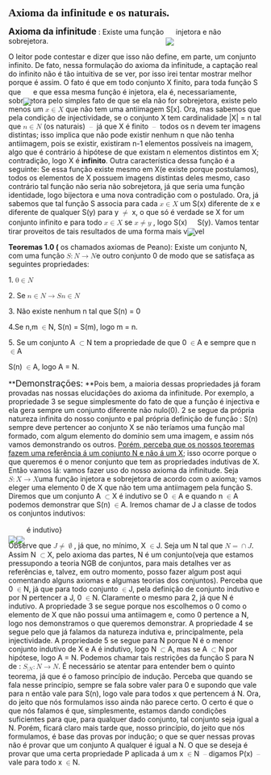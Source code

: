 <div class="WordSection1">

**<span style="font-size:16.0pt;line-height:107%;
font-family:&quot;Times New Roman&quot;,serif">Axioma da infinitude e os naturais.</span>**

**<span style="font-size:13.0pt">Axioma da infinitude</span>** : Existe uma função <span style="font-size:11.0pt;line-height:107%;font-family:&quot;Calibri&quot;,sans-serif;
position:relative;top:16.5pt">![](JRonaldoFerreira.github.io/ImagePost/image002.png)</span> injetora e não sobrejetora.

O leitor pode contestar e dizer que isso não define, em parte, um conjunto infinito. De fato, nessa formulação do axioma da infinitude, a captação real do infinito não é tão intuitiva de se ver, por isso irei tentar mostrar melhor porque é assim. O fato é que em todo conjunto X finito, para toda função S que <span style="font-size:11.0pt;line-height:107%;font-family:&quot;Calibri&quot;,sans-serif;
position:relative;top:16.5pt">![](JRonaldoFerreira.github.io/ImagePost/image002.png)</span> e que essa mesma função é injetora, ela é, necessariamente, sobrejetora pelo simples fato de que se ela não for sobrejetora, existe pelo menos um <math xmlns="http://www.w3.org/1998/Math/MathML" style="background-color:#"> <semantics> <mrow> <mi>x</mi><mo>∈</mo><mi>X</mi></mrow> <annotation encoding="MathType-MTEF">MathType@MTEF@5@5@+= feaahqart1ev3aaatCvAUfeBSjuyZL2yd9gzLbvyNv2CaerbuLwBLn hiov2DGi1BTfMBaeXatLxBI9gBaerbd9wDYLwzYbcuYLwBLbqee0ev GueE0jxyaibaieYlf9irVeeu0dXdh9vqqj=hEeeu0xXdbba9frFj0= OqFfea0dXdd9vqaq=JfrVkFHe9pgea0dXdar=Jb9hs0dXdbPYxe9vr 0=vr0=vqpWqaaeaabiGaciaacaqabeaadaqaaqaaaOqaceaaiUGaam iEaiabgIGiolaadIfaaaa@3ABA@ </annotation> </semantics> </math> que não tem uma antiimagem S[x]. Ora, mas sabemos que pela condição de injectividade, se o conjunto X tem cardinalidade |X| = n tal que <a name="MTBlankEqn"></a><math xmlns="http://www.w3.org/1998/Math/MathML" style="background-color:#"> <semantics> <mrow> <mi>n</mi><mo>∈</mo><mi>N</mi></mrow> <annotation encoding="MathType-MTEF">MathType@MTEF@5@5@+= feaahqart1ev3aaatCvAUfeBSjuyZL2yd9gzLbvyNv2CaerbuLwBLn hiov2DGi1BTfMBaeXatLxBI9gBaerbd9wDYLwzYbcuYLwBLbqee0ev GueE0jxyaibaieYlf9irVeeu0dXdh9vqqj=hEeeu0xXdbba9frFj0= OqFfea0dXdd9vqaq=JfrVkFHe9pgea0dXdar=Jb9hs0dXdbPYxe9vr 0=vr0=vqpWqaaeaabiGaciaacaqabeaadaqaaqaaaOqaceaaiUGaam OBaiabgIGiolaad6eaaaa@3AA6@ </annotation> </semantics> </math> (os naturais) <math xmlns="http://www.w3.org/1998/Math/MathML" style="background-color:#"> <semantics> <mo>–</mo> <annotation encoding="MathType-MTEF">MathType@MTEF@5@5@+= feaahqart1ev3aqatCvAUfeBSjuyZL2yd9gzLbvyNv2CaerbuLwBLn hiov2DGi1BTfMBaeXatLxBI9gBaerbd9wDYLwzYbcuYLwBLbqee0ev GueE0jxyaibaieYlf9irVeeu0dXdh9vqqj=hEeeu0xXdbba9frFj0= OqFfea0dXdd9vqaq=JfrVkFHe9pgea0dXdar=Jb9hs0dXdbPYxe9vr 0=vr0=vqpWqaaeaabiGaciaacaqabeaadaqaaqaaaOqaaGqaaKqzag aeaaaaaaaaa8qacaWFtacaaa@3893@ </annotation> </semantics> </math> já que X é finito <math xmlns="http://www.w3.org/1998/Math/MathML" style="background-color:#"> <semantics> <mo>–</mo> <annotation encoding="MathType-MTEF">MathType@MTEF@5@5@+= feaahqart1ev3aqatCvAUfeBSjuyZL2yd9gzLbvyNv2CaerbuLwBLn hiov2DGi1BTfMBaeXatLxBI9gBaerbd9wDYLwzYbcuYLwBLbqee0ev GueE0jxyaibaieYlf9irVeeu0dXdh9vqqj=hEeeu0xXdbba9frFj0= OqFfea0dXdd9vqaq=JfrVkFHe9pgea0dXdar=Jb9hs0dXdbPYxe9vr 0=vr0=vqpWqaaeaabiGaciaacaqabeaadaqaaqaaaOqaaGqaaKqzag aeaaaaaaaaa8qacaWFtacaaa@3893@ </annotation> </semantics> </math> todos os n devem ter imagens distintas; isso implica que não pode existir nenhum n que não tenha antiimagem, pois se existir, existiram n-1 elementos possíveis na imagem, algo que é contrário á hipótese de que existam n elementos distintos em X; contradição, logo X é **infinito**. Outra característica dessa função é a seguinte: Se essa função existe mesmo em X(e existe porque postulamos), todos os elementos de X possuem imagens distintas deles mesmo, caso contrário tal função não seria não sobrejetora, já que seria uma função identidade, logo bijectora e uma nova contradição com o postulado. Ora, já sabemos que tal função S associa para cada <math xmlns="http://www.w3.org/1998/Math/MathML" style="background-color:#"> <semantics> <mrow> <mi>x</mi><mo>∈</mo><mi>X</mi></mrow> <annotation encoding="MathType-MTEF">MathType@MTEF@5@5@+= feaahqart1ev3aaatCvAUfeBSjuyZL2yd9gzLbvyNv2CaerbuLwBLn hiov2DGi1BTfMBaeXatLxBI9gBaerbd9wDYLwzYbcuYLwBLbqee0ev GueE0jxyaibaieYlf9irVeeu0dXdh9vqqj=hEeeu0xXdbba9frFj0= OqFfea0dXdd9vqaq=JfrVkFHe9pgea0dXdar=Jb9hs0dXdbPYxe9vr 0=vr0=vqpWqaaeaabiGaciaacaqabeaadaqaaqaaaOqaceaaiUGaam iEaiabgIGiolaadIfaaaa@3ABA@ </annotation> </semantics> </math> um S(x) diferente de x e diferente de qualquer S(y) para y <math xmlns="http://www.w3.org/1998/Math/MathML" style="background-color:#"> <semantics> <mo>≠</mo> <annotation encoding="MathType-MTEF">MathType@MTEF@5@5@+= feaahqart1ev3aaatCvAUfeBSjuyZL2yd9gzLbvyNv2CaerbuLwBLn hiov2DGi1BTfMBaeXatLxBI9gBaerbd9wDYLwzYbcuYLwBLbqee0ev GueE0jxyaibaieYlf9irVeeu0dXdh9vqqj=hEeeu0xXdbba9frFj0= OqFfea0dXdd9vqaq=JfrVkFHe9pgea0dXdar=Jb9hs0dXdbPYxe9vr 0=vr0=vqpWqaaeaabiGaciaacaqabeaadaqaaqaaaOqaceaaiUGaey iyIKlaaa@3923@ </annotation> </semantics> </math> x, o que só é verdade se X for um conjunto infinito e para todo <math xmlns="http://www.w3.org/1998/Math/MathML" style="background-color:#"> <semantics> <mrow> <mi>x</mi><mo>∈</mo><mi>X</mi></mrow> <annotation encoding="MathType-MTEF">MathType@MTEF@5@5@+= feaahqart1ev3aaatCvAUfeBSjuyZL2yd9gzLbvyNv2CaerbuLwBLn hiov2DGi1BTfMBaeXatLxBI9gBaerbd9wDYLwzYbcuYLwBLbqee0ev GueE0jxyaibaieYlf9irVeeu0dXdh9vqqj=hEeeu0xXdbba9frFj0= OqFfea0dXdd9vqaq=JfrVkFHe9pgea0dXdar=Jb9hs0dXdbPYxe9vr 0=vr0=vqpWqaaeaabiGaciaacaqabeaadaqaaqaaaOqaceaaiUGaam iEaiabgIGiolaadIfaaaa@3ABA@ </annotation> </semantics> </math> se <math xmlns="http://www.w3.org/1998/Math/MathML" style="background-color:#"><semantics> <mrow> <mi>x</mi><mo>≠</mo><mi>y</mi></mrow> <annotation encoding="MathType-MTEF">MathType@MTEF@5@5@+= feaahqart1ev3aaatCvAUfeBSjuyZL2yd9gzLbvyNv2CaerbuLwBLn hiov2DGi1BTfMBaeXatLxBI9gBaerbd9wDYLwzYbcuYLwBLbqee0ev GueE0jxyaibaieYlf9irVeeu0dXdh9vqqj=hEeeu0xXdbba9frFj0= OqFfea0dXdd9vqaq=JfrVkFHe9pgea0dXdar=Jb9hs0dXdbPYxe9vr 0=vr0=vqpWqaaeaabiGaciaacaqabeaadaqaaqaaaOqaaiaadIhacq GHGjsUcaWG5baaaa@3A88@ </annotation> </semantics></math> , logo S(x)<span style="font-size:11.0pt;line-height:107%;font-family:&quot;Calibri&quot;,sans-serif;
position:relative;top:16.5pt">![](JRonaldoFerreira.github.io/ImagePost/image004.png)</span> S(y). Vamos tentar tirar proveitos de tais resultados de uma forma mais visível

**Teoremas 1.0 (** os chamados axiomas de Peano): Existe um conjunto N, com uma função <math xmlns="http://www.w3.org/1998/Math/MathML" style="background-color:#"><semantics><mrow><mi>S</mi><mo>:</mo><mi>N</mi><mo>→</mo><mi>N</mi></mrow> <annotation encoding="MathType-MTEF">MathType@MTEF@5@5@+= feaahqart1ev3aaatCvAUfeBSjuyZL2yd9gzLbvyNv2CaerbuLwBLn hiov2DGi1BTfMBaeXatLxBI9gBaerbd9wDYLwzYbcuYLwBLbqee0ev GueE0jxyaibaieYlf9irVeeu0dXdh9vqqj=hEeeu0xXdbba9frFj0= OqFfea0dXdd9vqaq=JfrVkFHe9pgea0dXdar=Jb9hs0dXdbPYxe9vr 0=vr0=vqpWqaaeaabiGaciaacaqabeaadaqaaqaaaOqaaiaadofaca GG6aGaamOtaiabgkziUkaad6eaaaa@3BEF@</annotation> </semantics></math>e outro conjunto 0 de modo que se satisfaça as seguintes propriedades:

1\. <math xmlns="http://www.w3.org/1998/Math/MathML" style="background-color:#"><semantics><mrow><mn>0</mn><mo>∈</mo><mi>N</mi></mrow> <annotation encoding="MathType-MTEF">MathType@MTEF@5@5@+= feaahqart1ev3aaatCvAUfeBSjuyZL2yd9gzLbvyNv2CaerbuLwBLn hiov2DGi1BTfMBaeXatLxBI9gBaerbd9wDYLwzYbcuYLwBLbqee0ev GueE0jxyaibaieYlf9irVeeu0dXdh9vqqj=hEeeu0xXdbba9frFj0= OqFfea0dXdd9vqaq=JfrVkFHe9pgea0dXdar=Jb9hs0dXdbPYxe9vr 0=vr0=vqpWqaaeaabiGaciaacaqabeaadaqaaqaaaOqaaiaaicdacq GHiiIZcaWGobaaaa@39D7@</annotation></semantics></math>

2\. Se <math xmlns="http://www.w3.org/1998/Math/MathML" style="background-color:#"><semantics><mrow><mi>n</mi><mo>∈</mo><mi>N</mi><mo>→</mo><mi>S</mi> <mfenced><mi>n</mi></mfenced> <mo>∈</mo><mi>N</mi></mrow> <annotation encoding="MathType-MTEF">MathType@MTEF@5@5@+= feaahqart1ev3aqatCvAUfeBSjuyZL2yd9gzLbvyNv2CaerbuLwBLn hiov2DGi1BTfMBaeXatLxBI9gBaerbd9wDYLwzYbItLDharqqtubsr 4rNCHbGeaGqiVCI8FfYJH8YrFfeuY=Hhbbf9v8qqaqFr0xc9pk0xbb a9q8WqFfeaY=biLkVcLq=JHqpepeea0=as0Fb9pgeaYRXxe9vr0=vr 0=vqpWqaaeaabiGaciaacaqabeaadaqaaqaaaOqaaabaaaaaaaaape GaamOBaiabgIGiolaad6eacqGHsgIRcaWGtbWaaeWaa8aabaWdbiaa d6gaaiaawIcacaGLPaaacqGHiiIZcaWGobaaaa@410A@</annotation></semantics></math>

3\. Não existe nenhum n tal que S(n) = 0

4.Se n,m <math xmlns="http://www.w3.org/1998/Math/MathML" style="background-color:#"><semantics><mo>∈</mo> <annotation encoding="MathType-MTEF">MathType@MTEF@5@5@+= feaahqart1ev3aaatCvAUfeBSjuyZL2yd9gzLbvyNv2CaerbuLwBLn hiov2DGi1BTfMBaeXatLxBI9gBaerbd9wDYLwzYbcuYLwBLbqee0ev GueE0jxyaibaieYlf9irVeeu0dXdh9vqqj=hEeeu0xXdbba9frFj0= OqFfea0dXdd9vqaq=JfrVkFHe9pgea0dXdar=Jb9hs0dXdbPYxe9vr 0=vr0=vqpWqaaeaabiGaciaacaqabeaadaqaaqaaaOqaaiabgIGiod aa@384A@</annotation> </semantics></math>N, S(n) = S(m), logo m = n.

5\. Se um conjunto A <math xmlns="http://www.w3.org/1998/Math/MathML" style="background-color:#"><semantics><mo>⊂</mo> <annotation encoding="MathType-MTEF">MathType@MTEF@5@5@+= feaahqart1ev3aaatCvAUfeBSjuyZL2yd9gzLbvyNv2CaerbuLwBLn hiov2DGi1BTfMBaeXatLxBI9gBaerbd9wDYLwzYbcuYLwBLbqee0ev GueE0jxyaibaieYlf9irVeeu0dXdh9vqqj=hEeeu0xXdbba9frFj0= OqFfea0dXdd9vqaq=JfrVkFHe9pgea0dXdar=Jb9hs0dXdbPYxe9vr 0=vr0=vqpWqaaeaabiGaciaacaqabeaadaqaaqaaaOqaaiabgkOimd aa@38C2@</annotation> </semantics></math>N tem a propriedade de que 0 <math xmlns="http://www.w3.org/1998/Math/MathML" style="background-color:#"><semantics><mo>∈</mo> <annotation encoding="MathType-MTEF">MathType@MTEF@5@5@+= feaahqart1ev3aaatCvAUfeBSjuyZL2yd9gzLbvyNv2CaerbuLwBLn hiov2DGi1BTfMBaeXatLxBI9gBaerbd9wDYLwzYbcuYLwBLbqee0ev GueE0jxyaibaieYlf9irVeeu0dXdh9vqqj=hEeeu0xXdbba9frFj0= OqFfea0dXdd9vqaq=JfrVkFHe9pgea0dXdar=Jb9hs0dXdbPYxe9vr 0=vr0=vqpWqaaeaabiGaciaacaqabeaadaqaaqaaaOqaaiabgIGiod aa@384A@</annotation> </semantics></math>A e sempre que n <math xmlns="http://www.w3.org/1998/Math/MathML" style="background-color:#"><semantics><mo>∈</mo> <annotation encoding="MathType-MTEF">MathType@MTEF@5@5@+= feaahqart1ev3aaatCvAUfeBSjuyZL2yd9gzLbvyNv2CaerbuLwBLn hiov2DGi1BTfMBaeXatLxBI9gBaerbd9wDYLwzYbcuYLwBLbqee0ev GueE0jxyaibaieYlf9irVeeu0dXdh9vqqj=hEeeu0xXdbba9frFj0= OqFfea0dXdd9vqaq=JfrVkFHe9pgea0dXdar=Jb9hs0dXdbPYxe9vr 0=vr0=vqpWqaaeaabiGaciaacaqabeaadaqaaqaaaOqaaiabgIGiod aa@384A@</annotation> </semantics></math>A

S(n) <math xmlns="http://www.w3.org/1998/Math/MathML" style="background-color:#"><semantics><mo>∈</mo> <annotation encoding="MathType-MTEF">MathType@MTEF@5@5@+= feaahqart1ev3aaatCvAUfeBSjuyZL2yd9gzLbvyNv2CaerbuLwBLn hiov2DGi1BTfMBaeXatLxBI9gBaerbd9wDYLwzYbcuYLwBLbqee0ev GueE0jxyaibaieYlf9irVeeu0dXdh9vqqj=hEeeu0xXdbba9frFj0= OqFfea0dXdd9vqaq=JfrVkFHe9pgea0dXdar=Jb9hs0dXdbPYxe9vr 0=vr0=vqpWqaaeaabiGaciaacaqabeaadaqaaqaaaOqaaiabgIGiod aa@384A@</annotation> </semantics></math>A, logo A = N.

**<span style="font-size:13.0pt">Demonstrações:</span> **Pois bem, a maioria dessas propriedades já foram provadas nas nossas elucidações do axioma da infinitude. Por exemplo, a propriedade 3 se segue simplesmente do fato de que a função é injectiva e ela gera sempre um conjunto diferente não nulo(0). 2 se segue da própria natureza infinita do nosso conjunto e pal própria definição de função : S(n) sempre deve pertencer ao conjunto X se não teríamos uma função mal formado, com algum elemento do domínio sem uma imagem, e assim nós vamos demonstrando os outros. <u>Porém, perceba que os nossos teoremas fazem uma referência á um conjunto N e não á um X</u>; isso ocorre porque o que queremos é o menor conjunto que tem as propriedades indutivas de X. Então vamos lá: vamos fazer uso do nosso axioma da infinitude. Seja <math xmlns="http://www.w3.org/1998/Math/MathML" style="background-color:#"><semantics><mrow><mi>S</mi><mo>:</mo><mi>X</mi><mo>→</mo><mi>X</mi></mrow> <annotation encoding="MathType-MTEF">MathType@MTEF@5@5@+= feaahqart1ev3aaatCvAUfeBSjuyZL2yd9gzLbvyNv2CaerbuLwBLn hiov2DGi1BTfMBaeXatLxBI9gBaerbd9wDYLwzYbcuYLwBLbqee0ev GueE0jxyaibaieYlf9irVeeu0dXdh9vqqj=hEeeu0xXdbba9frFj0= OqFfea0dXdd9vqaq=JfrVkFHe9pgea0dXdar=Jb9hs0dXdbPYxe9vr 0=vr0=vqpWqaaeaabiGaciaacaqabeaadaqaaqaaaOqaceaaiUGaam 4uaiaacQdacaWGybGaeyOKH4Qaamiwaaaa@3C99@</annotation> </semantics></math>uma função injetora e sobrejetora de acordo com o axioma; vamos eleger uma elemento 0 de X que não tem uma antiimagem pela função S. Diremos que um conjunto A <math xmlns="http://www.w3.org/1998/Math/MathML" style="background-color:#"><semantics><mo>⊂</mo> <annotation encoding="MathType-MTEF">MathType@MTEF@5@5@+= feaahqart1ev3aaatCvAUfeBSjuyZL2yd9gzLbvyNv2CaerbuLwBLn hiov2DGi1BTfMBaeXatLxBI9gBaerbd9wDYLwzYbcuYLwBLbqee0ev GueE0jxyaibaieYlf9irVeeu0dXdh9vqqj=hEeeu0xXdbba9frFj0= OqFfea0dXdd9vqaq=JfrVkFHe9pgea0dXdar=Jb9hs0dXdbPYxe9vr 0=vr0=vqpWqaaeaabiGaciaacaqabeaadaqaaqaaaOqaaiabgkOimd aa@38C2@</annotation> </semantics></math>X é indutivo se 0 <math xmlns="http://www.w3.org/1998/Math/MathML" style="background-color:#"><semantics><mo>∈</mo> <annotation encoding="MathType-MTEF">MathType@MTEF@5@5@+= feaahqart1ev3aaatCvAUfeBSjuyZL2yd9gzLbvyNv2CaerbuLwBLn hiov2DGi1BTfMBaeXatLxBI9gBaerbd9wDYLwzYbcuYLwBLbqee0ev GueE0jxyaibaieYlf9irVeeu0dXdh9vqqj=hEeeu0xXdbba9frFj0= OqFfea0dXdd9vqaq=JfrVkFHe9pgea0dXdar=Jb9hs0dXdbPYxe9vr 0=vr0=vqpWqaaeaabiGaciaacaqabeaadaqaaqaaaOqaaiabgIGiod aa@384A@</annotation> </semantics></math>A e quando n <math xmlns="http://www.w3.org/1998/Math/MathML" style="background-color:#"><semantics><mo>∈</mo> <annotation encoding="MathType-MTEF">MathType@MTEF@5@5@+= feaahqart1ev3aaatCvAUfeBSjuyZL2yd9gzLbvyNv2CaerbuLwBLn hiov2DGi1BTfMBaeXatLxBI9gBaerbd9wDYLwzYbcuYLwBLbqee0ev GueE0jxyaibaieYlf9irVeeu0dXdh9vqqj=hEeeu0xXdbba9frFj0= OqFfea0dXdd9vqaq=JfrVkFHe9pgea0dXdar=Jb9hs0dXdbPYxe9vr 0=vr0=vqpWqaaeaabiGaciaacaqabeaadaqaaqaaaOqaaiabgIGiod aa@384A@</annotation> </semantics></math>A podemos demonstrar que S(n) <math xmlns="http://www.w3.org/1998/Math/MathML" style="background-color:#"><semantics><mo>∈</mo> <annotation encoding="MathType-MTEF">MathType@MTEF@5@5@+= feaahqart1ev3aaatCvAUfeBSjuyZL2yd9gzLbvyNv2CaerbuLwBLn hiov2DGi1BTfMBaeXatLxBI9gBaerbd9wDYLwzYbcuYLwBLbqee0ev GueE0jxyaibaieYlf9irVeeu0dXdh9vqqj=hEeeu0xXdbba9frFj0= OqFfea0dXdd9vqaq=JfrVkFHe9pgea0dXdar=Jb9hs0dXdbPYxe9vr 0=vr0=vqpWqaaeaabiGaciaacaqabeaadaqaaqaaaOqaaiabgIGiod aa@384A@</annotation> </semantics></math>A. Iremos chamar de J a classe de todos os conjuntos indutivos:

<span style="font-size:11.0pt;line-height:107%;font-family:&quot;Calibri&quot;,sans-serif;
position:relative;top:16.5pt">![](JRonaldoFerreira.github.io/ImagePost/image006.png)</span><span style="font-size:11.0pt;line-height:107%;font-family:&quot;Calibri&quot;,sans-serif;
position:relative;top:17.5pt">![](JRonaldoFerreira.github.io/ImagePost/image008.png)</span> é indutivo}

Observe que <math xmlns="http://www.w3.org/1998/Math/MathML" style="background-color:#"><semantics><mrow><mi>J</mi><mo>≠</mo><mo>∅</mo></mrow> <annotation encoding="MathType-MTEF">MathType@MTEF@5@5@+= feaahqart1ev3aaatCvAUfeBSjuyZL2yd9gzLbvyNv2CaerbuLwBLn hiov2DGi1BTfMBaeXatLxBI9gBaerbd9wDYLwzYbcuYLwBLbqee0ev GueE0jxyaibaieYlf9irVeeu0dXdh9vqqj=hEeeu0xXdbba9frFj0= OqFfea0dXdd9vqaq=JfrVkFHe9pgea0dXdar=Jb9hs0dXdbPYxe9vr 0=vr0=vqpWqaaeaabiGaciaacaqabeaadaqaaqaaaOqaaiaadQeacq GHGjsUcqGHfiIXaaa@3AD5@</annotation> </semantics></math>, já que, no mínimo, X <math xmlns="http://www.w3.org/1998/Math/MathML" style="background-color:#"><semantics><mo>∈</mo> <annotation encoding="MathType-MTEF">MathType@MTEF@5@5@+= feaahqart1ev3aaatCvAUfeBSjuyZL2yd9gzLbvyNv2CaerbuLwBLn hiov2DGi1BTfMBaeXatLxBI9gBaerbd9wDYLwzYbcuYLwBLbqee0ev GueE0jxyaibaieYlf9irVeeu0dXdh9vqqj=hEeeu0xXdbba9frFj0= OqFfea0dXdd9vqaq=JfrVkFHe9pgea0dXdar=Jb9hs0dXdbPYxe9vr 0=vr0=vqpWqaaeaabiGaciaacaqabeaadaqaaqaaaOqaaiabgIGiod aa@384A@</annotation> </semantics></math>J. Seja um N tal que <math xmlns="http://www.w3.org/1998/Math/MathML" style="background-color:#"><semantics><mrow><mi>N</mi><mo>=</mo><mo>∩</mo><mi>J</mi></mrow> <annotation encoding="MathType-MTEF">MathType@MTEF@5@5@+= feaahqart1ev3aaatCvAUfeBSjuyZL2yd9gzLbvyNv2CaerbuLwBLn hiov2DGi1BTfMBaeXatLxBI9gBaerbd9wDYLwzYbcuYLwBLbqee0ev GueE0jxyaibaieYlf9irVeeu0dXdh9vqqj=hEeeu0xXdbba9frFj0= OqFfea0dXdd9vqaq=JfrVkFHe9pgea0dXdar=Jb9hs0dXdbPYxe9vr 0=vr0=vqpWqaaeaabiGaciaacaqabeaadaqaaqaaaOqaaiaad6eacq GH9aqpcqWIPisscaWGkbaaaa@3A93@</annotation> </semantics></math>. Assim N <math xmlns="http://www.w3.org/1998/Math/MathML" style="background-color:#"><semantics><mo>⊂</mo> <annotation encoding="MathType-MTEF">MathType@MTEF@5@5@+= feaahqart1ev3aaatCvAUfeBSjuyZL2yd9gzLbvyNv2CaerbuLwBLn hiov2DGi1BTfMBaeXatLxBI9gBaerbd9wDYLwzYbcuYLwBLbqee0ev GueE0jxyaibaieYlf9irVeeu0dXdh9vqqj=hEeeu0xXdbba9frFj0= OqFfea0dXdd9vqaq=JfrVkFHe9pgea0dXdar=Jb9hs0dXdbPYxe9vr 0=vr0=vqpWqaaeaabiGaciaacaqabeaadaqaaqaaaOqaaiabgkOimd aa@38C2@</annotation> </semantics></math>X, pelo axioma das partes, N é um conjunto(veja que estamos pressupondo a teoria NGB de conjuntos, para mais detalhes ver as referências e, talvez, em outro momento, posso fazer algum post aqui comentando alguns axiomas e algumas teorias dos conjuntos). Perceba que 0 <math xmlns="http://www.w3.org/1998/Math/MathML" style="background-color:#"><semantics><mo>∈</mo> <annotation encoding="MathType-MTEF">MathType@MTEF@5@5@+= feaahqart1ev3aaatCvAUfeBSjuyZL2yd9gzLbvyNv2CaerbuLwBLn hiov2DGi1BTfMBaeXatLxBI9gBaerbd9wDYLwzYbcuYLwBLbqee0ev GueE0jxyaibaieYlf9irVeeu0dXdh9vqqj=hEeeu0xXdbba9frFj0= OqFfea0dXdd9vqaq=JfrVkFHe9pgea0dXdar=Jb9hs0dXdbPYxe9vr 0=vr0=vqpWqaaeaabiGaciaacaqabeaadaqaaqaaaOqaaiabgIGiod aa@384A@</annotation> </semantics></math>N, já que para todo conjunto <math xmlns="http://www.w3.org/1998/Math/MathML" style="background-color:#"><semantics><mo>∈</mo> <annotation encoding="MathType-MTEF">MathType@MTEF@5@5@+= feaahqart1ev3aaatCvAUfeBSjuyZL2yd9gzLbvyNv2CaerbuLwBLn hiov2DGi1BTfMBaeXatLxBI9gBaerbd9wDYLwzYbcuYLwBLbqee0ev GueE0jxyaibaieYlf9irVeeu0dXdh9vqqj=hEeeu0xXdbba9frFj0= OqFfea0dXdd9vqaq=JfrVkFHe9pgea0dXdar=Jb9hs0dXdbPYxe9vr 0=vr0=vqpWqaaeaabiGaciaacaqabeaadaqaaqaaaOqaaiabgIGiod aa@384A@</annotation> </semantics></math>J, pela definição de conjunto indutivo e por N pertencer a J, 0 <math xmlns="http://www.w3.org/1998/Math/MathML" style="background-color:#"><semantics><mo>∈</mo> <annotation encoding="MathType-MTEF">MathType@MTEF@5@5@+= feaahqart1ev3aaatCvAUfeBSjuyZL2yd9gzLbvyNv2CaerbuLwBLn hiov2DGi1BTfMBaeXatLxBI9gBaerbd9wDYLwzYbcuYLwBLbqee0ev GueE0jxyaibaieYlf9irVeeu0dXdh9vqqj=hEeeu0xXdbba9frFj0= OqFfea0dXdd9vqaq=JfrVkFHe9pgea0dXdar=Jb9hs0dXdbPYxe9vr 0=vr0=vqpWqaaeaabiGaciaacaqabeaadaqaaqaaaOqaaiabgIGiod aa@384A@</annotation> </semantics></math>N. Claramente o mesmo para 2, já que N é indutivo. A propriedade 3 se segue porque nos escolhemos o 0 como o elemento de X que não possui uma antiimagem e, como 0 pertence a N, logo nos demonstramos o que queremos demonstrar. A propriedade 4 se segue pelo que já falamos da natureza indutiva e, principalmente, pela injectividade. A propriedade 5 se segue para N porque N é o menor conjunto indutivo de X e A é indutivo, logo N <math xmlns="http://www.w3.org/1998/Math/MathML" style="background-color:#"><semantics><mo>⊂</mo> <annotation encoding="MathType-MTEF">MathType@MTEF@5@5@+= feaahqart1ev3aaatCvAUfeBSjuyZL2yd9gzLbvyNv2CaerbuLwBLn hiov2DGi1BTfMBaeXatLxBI9gBaerbd9wDYLwzYbcuYLwBLbqee0ev GueE0jxyaibaieYlf9irVeeu0dXdh9vqqj=hEeeu0xXdbba9frFj0= OqFfea0dXdd9vqaq=JfrVkFHe9pgea0dXdar=Jb9hs0dXdbPYxe9vr 0=vr0=vqpWqaaeaabiGaciaacaqabeaadaqaaqaaaOqaaiabgkOimd aa@38C2@</annotation> </semantics></math>A, mas se A <math xmlns="http://www.w3.org/1998/Math/MathML" style="background-color:#"><semantics><mo>⊂</mo> <annotation encoding="MathType-MTEF">MathType@MTEF@5@5@+= feaahqart1ev3aaatCvAUfeBSjuyZL2yd9gzLbvyNv2CaerbuLwBLn hiov2DGi1BTfMBaeXatLxBI9gBaerbd9wDYLwzYbcuYLwBLbqee0ev GueE0jxyaibaieYlf9irVeeu0dXdh9vqqj=hEeeu0xXdbba9frFj0= OqFfea0dXdd9vqaq=JfrVkFHe9pgea0dXdar=Jb9hs0dXdbPYxe9vr 0=vr0=vqpWqaaeaabiGaciaacaqabeaadaqaaqaaaOqaaiabgkOimd aa@38C2@</annotation> </semantics></math>N por hipótese, logo A = N. Podemos chamar tais restrições da função S para N de : <math xmlns="http://www.w3.org/1998/Math/MathML" style="background-color:#"><semantics><mrow><msub><mi>S</mi> <mrow><mo>|</mo><mi>N</mi></mrow></msub> <mo>:</mo><mi>N</mi><mo>→</mo><mi>N</mi></mrow> <annotation encoding="MathType-MTEF">MathType@MTEF@5@5@+= feaahqart1ev3aaatCvAUfeBSjuyZL2yd9gzLbvyNv2CaerbuLwBLn hiov2DGi1BTfMBaeXatLxBI9gBaerbd9wDYLwzYbcuYLwBLbqee0ev GueE0jxyaibaieYlf9irVeeu0dXdh9vqqj=hEeeu0xXdbba9frFj0= OqFfea0dXdd9vqaq=JfrVkFHe9pgea0dXdar=Jb9hs0dXdbPYxe9vr 0=vr0=vqpWqaaeaabiGaciaacaqabeaadaqaaqaaaOqaaiaadofada WgaaWcbaGaaiiFaiaad6eaaeqaaOGaaiOoaiaad6eacqGHsgIRcaWG obaaaa@3DF8@</annotation> </semantics></math>. É necessário se atentar para entender bem o quinto teorema, já que é o famoso princípio de indução. Perceba que quando se fala nesse princípio, sempre se fala sobre valer para 0 e supondo que vale para n então vale para S(n), logo vale para todos x que pertencem á N. Ora, do jeito que nós formulamos isso ainda não parece certo. O certo é que o que nós falamos é que, simplesmente, estamos dando condições suficientes para que, para qualquer dado conjunto, tal conjunto seja igual a N. Porém, ficará claro mais tarde que, nosso princípio, do jeito que nós formulamos, é base das provas por indução; o que se quer nessas provas não é provar que um conjunto A qualquer é igual a N. O que se deseja é provar que uma certa propriedade P aplicada á um x <math xmlns="http://www.w3.org/1998/Math/MathML" style="background-color:#"><semantics><mo>∈</mo> <annotation encoding="MathType-MTEF">MathType@MTEF@5@5@+= feaahqart1ev3aaatCvAUfeBSjuyZL2yd9gzLbvyNv2CaerbuLwBLn hiov2DGi1BTfMBaeXatLxBI9gBaerbd9wDYLwzYbcuYLwBLbqee0ev GueE0jxyaibaieYlf9irVeeu0dXdh9vqqj=hEeeu0xXdbba9frFj0= OqFfea0dXdd9vqaq=JfrVkFHe9pgea0dXdar=Jb9hs0dXdbPYxe9vr 0=vr0=vqpWqaaeaabiGaciaacaqabeaadaqaaqaaaOqaaiabgIGiod aa@384A@</annotation> </semantics></math>N <math xmlns="http://www.w3.org/1998/Math/MathML" style="background-color:#"><semantics><mo>–</mo> <annotation encoding="MathType-MTEF">MathType@MTEF@5@5@+= feaahqart1ev3aqatCvAUfeBSjuyZL2yd9gzLbvyNv2CaerbuLwBLn hiov2DGi1BTfMBaeXatLxBI9gBaerbd9wDYLwzYbcuYLwBLbqee0ev GueE0jxyaibaieYlf9irVeeu0dXdh9vqqj=hEeeu0xXdbba9frFj0= OqFfea0dXdd9vqaq=JfrVkFHe9pgea0dXdar=Jb9hs0dXdbPYxe9vr 0=vr0=vqpWqaaeaabiGaciaacaqabeaadaqaaqaaaOqaaGqaaKqzag aeaaaaaaaaa8qacaWFtacaaa@3893@</annotation> </semantics></math>digamos P(x) <math xmlns="http://www.w3.org/1998/Math/MathML" style="background-color:#"><semantics><mo>–</mo> <annotation encoding="MathType-MTEF">MathType@MTEF@5@5@+= feaahqart1ev3aqatCvAUfeBSjuyZL2yd9gzLbvyNv2CaerbuLwBLn hiov2DGi1BTfMBaeXatLxBI9gBaerbd9wDYLwzYbcuYLwBLbqee0ev GueE0jxyaibaieYlf9irVeeu0dXdh9vqqj=hEeeu0xXdbba9frFj0= OqFfea0dXdd9vqaq=JfrVkFHe9pgea0dXdar=Jb9hs0dXdbPYxe9vr 0=vr0=vqpWqaaeaabiGaciaacaqabeaadaqaaqaaaOqaaGqaaKqzag aeaaaaaaaaa8qacaWFtacaaa@3893@</annotation> </semantics></math>vale para todo x <math xmlns="http://www.w3.org/1998/Math/MathML" style="background-color:#"><semantics><mo>∈</mo> <annotation encoding="MathType-MTEF">MathType@MTEF@5@5@+= feaahqart1ev3aaatCvAUfeBSjuyZL2yd9gzLbvyNv2CaerbuLwBLn hiov2DGi1BTfMBaeXatLxBI9gBaerbd9wDYLwzYbcuYLwBLbqee0ev GueE0jxyaibaieYlf9irVeeu0dXdh9vqqj=hEeeu0xXdbba9frFj0= OqFfea0dXdd9vqaq=JfrVkFHe9pgea0dXdar=Jb9hs0dXdbPYxe9vr 0=vr0=vqpWqaaeaabiGaciaacaqabeaadaqaaqaaaOqaaiabgIGiod aa@384A@</annotation> </semantics></math>N.

<span style="font-size:13.0pt"> </span>

<span style="font-size:13.0pt"> </span>

<span style="font-size:13.0pt"> </span>

</div>
